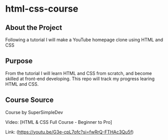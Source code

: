 # html-css-course

## About the Project

Following a tutorial I will make a YouTube homepage clone
using HTML and CSS

## Purpose

From the tutorial I will learn HTML and CSS from scratch,
and become skilled at front-end developing.
This repo will track my progress learing HTML and CSS.

## Course Source

Course by SuperSimpleDev

Video: [HTML & CSS Full Course - Beginner to Pro] 

Link: (https://youtu.be/G3e-cpL7ofc?si=fwRrQ-FTHAc3Qu5f)
